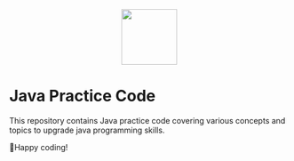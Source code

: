 <div id="header" align="center">
  <img src="https://media.giphy.com/media/M9gbBd9nbDrOTu1Mqx/giphy.gif" width="100"/>
</div>




# Java Practice Code
This repository contains Java practice code covering various concepts and topics to upgrade java programming skills.

🔸Happy coding!

